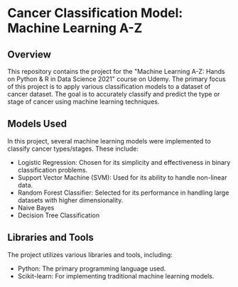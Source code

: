 # Cancer Classification Model: Machine Learning A-Z

## Overview
This repository contains the project for the "Machine Learning A-Z: Hands on Python & R  in Data Science 2021" course on Udemy. The primary focus of this project is to apply various classification models to a dataset of cancer dataset. 
The goal is to accurately classify and predict the type or stage of cancer using machine learning techniques.



## Models Used
In this project, several machine learning models were implemented to classify cancer types/stages. These include:
- Logistic Regression: Chosen for its simplicity and effectiveness in binary classification problems.
- Support Vector Machine (SVM): Used for its ability to handle non-linear data.
- Random Forest Classifier: Selected for its performance in handling large datasets with higher dimensionality.
- Naive Bayes
- Decision Tree Classification

## Libraries and Tools
The project utilizes various libraries and tools, including:
- Python: The primary programming language used.
- Scikit-learn: For implementing traditional machine learning models.
